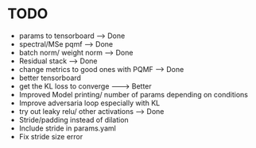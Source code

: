 # TODO

- params to tensorboard --> Done
- spectral/MSe pqmf --> Done
- batch norm/ weight norm --> Done
- Residual stack --> Done
- change metrics to good ones with PQMF --> Done
- better tensorboard
- get the KL loss to converge ---> Better
- Improved Model printing/ number of params depending on conditions
- Improve adversaria loop especially with KL
- try out leaky relu/ other activations --> Done
- Stride/padding instead of dilation 
- Include stride in params.yaml
- Fix stride size error